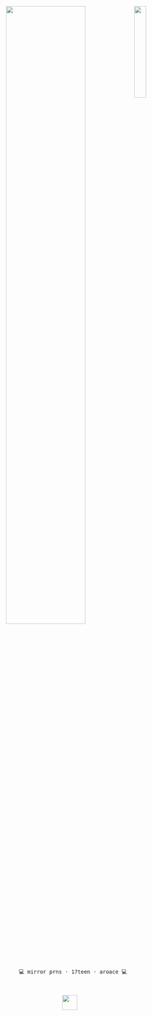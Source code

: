 <div align="center">
<a href="https://www.tumblr.com/rottingraisins/719860286707875840/"><img src="https://i.imgur.com/Rzg9TWT.png" width="25%" align="right"></img></a>
<img src="https://readme-typing-svg.demolab.com?font=Inconsolata&weight=600&size=50&duration=2500&pause=300&center=true&multiline=true&repeat=false&random=false&width=1200&height=120&lines=Hello+and+welcome.;I'm+C1pher%2C+or+call+me+Iceberg+%E2%8A%B9" width="65%" />
<br><br>
<pre>
  💻 mirror prns · 17teen · aroace 💻
</pre>
<br><br>
<img src="" height="40" />
<br><br><br>


